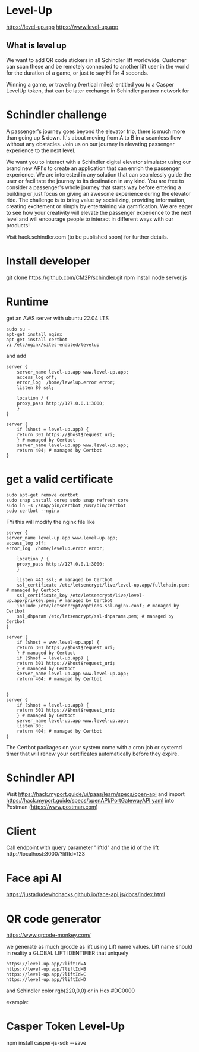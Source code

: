 # Level-Up

https://level-up.app
https://www.level-up.app

## What is level up

We want to add QR code stickers in all Schindler lift worldwide. Customer can scan these and be remotely
connected to another lift user in the world for the duration of a game, or just to say Hi for 4 seconds.

Winning a game, or traveling (vertical miles) entitled you to a Casper LevelUp token, that can be later exchange
in Schindler partner network for



# Schindler challenge

A passenger's journey goes beyond the elevator trip, there is much more than going up & down. It's about moving from A
to B in a seamless flow without any obstacles. Join us on our journey in elevating passenger experience to the next
level.

We want you to interact with a Schindler digital elevator simulator using our brand new API's to create an application
that can enrich the passenger experience. We are interested in any solution that can seamlessly guide the user or
facilitate the journey to its destination in any kind. You are free to consider a passenger's whole journey that starts
way before entering a building or just focus on giving an awesome experience during the elevator ride. The challenge is
to bring value by socializing, providing information, creating excitement or simply by entertaining via gamification. We
are eager to see how your creativity will elevate the passenger experience to the next level and will encourage people
to interact in different ways with our products!

Visit hack.schindler.com (to be published soon) for further details.

# Install developer
git clone https://github.com/CM2P/schindler.git
npm install
node server.js

# Runtime
get an AWS server with ubuntu 22.04 LTS

```
sudo su -
apt-get install nginx
apt-get install certbot
vi /etc/nginx/sites-enabled/levelup
```
and add
```
server {
    server_name level-up.app www.level-up.app;
    access_log off;
    error_log  /home/levelup.error error;
    listen 80 ssl;

    location / {
    proxy_pass http://127.0.0.1:3000;
    }
}

server {
    if ($host = level-up.app) {
    return 301 https://$host$request_uri;
    } # managed by Certbot
    server_name level-up.app www.level-up.app;
    return 404; # managed by Certbot
}
```

# get a valid certificate
```
sudo apt-get remove certbot
sudo snap install core; sudo snap refresh core
sudo ln -s /snap/bin/certbot /usr/bin/certbot
sudo certbot --nginx
```
FYi this will modify the nginx file like

```
server {
server_name level-up.app www.level-up.app;
access_log off;
error_log  /home/levelup.error error;

    location / {
    proxy_pass http://127.0.0.1:3000;
    }

    listen 443 ssl; # managed by Certbot
    ssl_certificate /etc/letsencrypt/live/level-up.app/fullchain.pem; # managed by Certbot
    ssl_certificate_key /etc/letsencrypt/live/level-up.app/privkey.pem; # managed by Certbot
    include /etc/letsencrypt/options-ssl-nginx.conf; # managed by Certbot
    ssl_dhparam /etc/letsencrypt/ssl-dhparams.pem; # managed by Certbot
}

server {
    if ($host = www.level-up.app) {
    return 301 https://$host$request_uri;
    } # managed by Certbot
    if ($host = level-up.app) {
    return 301 https://$host$request_uri;
    } # managed by Certbot
    server_name level-up.app www.level-up.app;
    return 404; # managed by Certbot


}
server {
    if ($host = level-up.app) {
    return 301 https://$host$request_uri;
    } # managed by Certbot
    server_name level-up.app www.level-up.app;
    listen 80;
    return 404; # managed by Certbot
}
```

The Certbot packages on your system come with a cron job or systemd timer that will
renew your certificates automatically before they expire.

# Schindler API
Visit https://hack.myport.guide/ui/paas/learn/specs/open-api and
import https://hack.myport.guide/specs/openAPI/PortGatewayAPI.yaml into Postman (https://www.postman.com)



# Client
Call endpoint with query parameter "liftId" and the id of the lift http://localhost:3000/?liftId=123

# Face api AI
https://justadudewhohacks.github.io/face-api.js/docs/index.html

# QR code generator
https://www.qrcode-monkey.com/

we generate as much qrcode as lift using Lift name values. Lift name should in reality a
GLOBAL LIFT IDENTIFIER that uniquely
```
https://level-up.app/?liftId=A
https://level-up.app/?liftId=B
https://level-up.app/?liftId=C
https://level-up.app/?liftId=D
```
and Schindler color rgb(220,0,0) or in Hex #DC0000

example:


# Casper Token Level-Up

npm install casper-js-sdk --save


